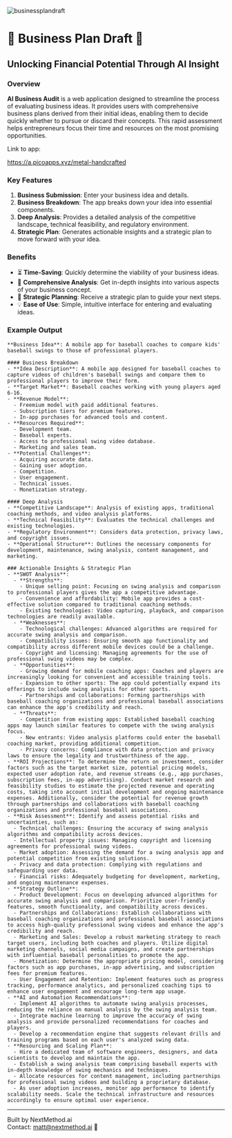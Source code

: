 ![businessplandraft](https://github.com/mattrob333/Projects_Expanded/assets/31228129/0b8a38df-f19a-466b-9b4c-46e7853a03bf)

# 🌟 Business Plan Draft 🌟

## Unlocking Financial Potential Through AI Insight

### Overview

**AI Business Audit** is a web application designed to streamline the process of evaluating business ideas. It provides users with comprehensive business plans derived from their initial ideas, enabling them to decide quickly whether to pursue or discard their concepts. This rapid assessment helps entrepreneurs focus their time and resources on the most promising opportunities.

Link to app:

https://a.picoapps.xyz/metal-handcrafted

### Key Features

1. **Business Submission**: Enter your business idea and details.
2. **Business Breakdown**: The app breaks down your idea into essential components.
3. **Deep Analysis**: Provides a detailed analysis of the competitive landscape, technical feasibility, and regulatory environment.
4. **Strategic Plan**: Generates actionable insights and a strategic plan to move forward with your idea.

### Benefits

- ⏳ **Time-Saving**: Quickly determine the viability of your business ideas.
- 🧠 **Comprehensive Analysis**: Get in-depth insights into various aspects of your business concept.
- 🚀 **Strategic Planning**: Receive a strategic plan to guide your next steps.
- 💡 **Ease of Use**: Simple, intuitive interface for entering and evaluating ideas.

### Example Output
```
**Business Idea**: A mobile app for baseball coaches to compare kids' baseball swings to those of professional players.

#### Business Breakdown
- **Idea Description**: A mobile app designed for baseball coaches to capture videos of children's baseball swings and compare them to professional players to improve their form.
- **Target Market**: Baseball coaches working with young players aged 6-16.
- **Revenue Model**:
  - Freemium model with paid additional features.
  - Subscription tiers for premium features.
  - In-app purchases for advanced tools and content.
- **Resources Required**:
  - Development team.
  - Baseball experts.
  - Access to professional swing video database.
  - Marketing and sales team.
- **Potential Challenges**:
  - Acquiring accurate data.
  - Gaining user adoption.
  - Competition.
  - User engagement.
  - Technical issues.
  - Monetization strategy.

#### Deep Analysis
- **Competitive Landscape**: Analysis of existing apps, traditional coaching methods, and video analysis platforms.
- **Technical Feasibility**: Evaluates the technical challenges and existing technologies.
- **Regulatory Environment**: Considers data protection, privacy laws, and copyright issues.
- **Operational Structure**: Outlines the necessary components for development, maintenance, swing analysis, content management, and marketing.

### Actionable Insights & Strategic Plan
- **SWOT Analysis**:
  - **Strengths**:
    - Unique selling point: Focusing on swing analysis and comparison to professional players gives the app a competitive advantage.
    - Convenience and affordability: Mobile app provides a cost-effective solution compared to traditional coaching methods.
    - Existing technologies: Video capturing, playback, and comparison technologies are readily available.
  - **Weaknesses**:
    - Technological challenges: Advanced algorithms are required for accurate swing analysis and comparison.
    - Compatibility issues: Ensuring smooth app functionality and compatibility across different mobile devices could be a challenge.
    - Copyright and licensing: Managing agreements for the use of professional swing videos may be complex.
  - **Opportunities**:
    - Growing demand for mobile coaching apps: Coaches and players are increasingly looking for convenient and accessible training tools.
    - Expansion to other sports: The app could potentially expand its offerings to include swing analysis for other sports.
    - Partnerships and collaborations: Forming partnerships with baseball coaching organizations and professional baseball associations can enhance the app's credibility and reach.
  - **Threats**:
    - Competition from existing apps: Established baseball coaching apps may launch similar features to compete with the swing analysis focus.
    - New entrants: Video analysis platforms could enter the baseball coaching market, providing additional competition.
    - Privacy concerns: Compliance with data protection and privacy laws to ensure the legality and trustworthiness of the app.
- **ROI Projections**: To determine the return on investment, consider factors such as the target market size, potential pricing models, expected user adoption rate, and revenue streams (e.g., app purchases, subscription fees, in-app advertising). Conduct market research and feasibility studies to estimate the projected revenue and operating costs, taking into account initial development and ongoing maintenance expenses. Additionally, consider the potential for revenue growth through partnerships and collaborations with baseball coaching organizations and professional baseball associations.
- **Risk Assessment**: Identify and assess potential risks and uncertainties, such as:
  - Technical challenges: Ensuring the accuracy of swing analysis algorithms and compatibility across devices.
  - Intellectual property issues: Managing copyright and licensing agreements for professional swing videos.
  - Market adoption: Assessing the demand for a swing analysis app and potential competition from existing solutions.
  - Privacy and data protection: Complying with regulations and safeguarding user data.
  - Financial risks: Adequately budgeting for development, marketing, and ongoing maintenance expenses.
- **Strategy Outline**:
  - Product Development: Focus on developing advanced algorithms for accurate swing analysis and comparison. Prioritize user-friendly features, smooth functionality, and compatibility across devices.
  - Partnerships and Collaborations: Establish collaborations with baseball coaching organizations and professional baseball associations to access high-quality professional swing videos and enhance the app's credibility and reach.
  - Marketing and Sales: Develop a robust marketing strategy to reach target users, including both coaches and players. Utilize digital marketing channels, social media campaigns, and create partnerships with influential baseball personalities to promote the app.
  - Monetization: Determine the appropriate pricing model, considering factors such as app purchases, in-app advertising, and subscription fees for premium features.
  - User Engagement and Retention: Implement features such as progress tracking, performance analytics, and personalized coaching tips to enhance user engagement and encourage long-term app usage.
- **AI and Automation Recommendations**:
  - Implement AI algorithms to automate swing analysis processes, reducing the reliance on manual analysis by the swing analysis team.
  - Integrate machine learning to improve the accuracy of swing analysis and provide personalized recommendations for coaches and players.
  - Develop a recommendation engine that suggests relevant drills and training programs based on each user's analyzed swing data.
- **Resourcing and Scaling Plan**:
  - Hire a dedicated team of software engineers, designers, and data scientists to develop and maintain the app.
  - Establish a swing analysis team comprising baseball experts with in-depth knowledge of swing mechanics and techniques.
  - Allocate resources for content management, including partnerships for professional swing videos and building a proprietary database.
  - As user adoption increases, monitor app performance to identify scalability needs. Scale the technical infrastructure and resources accordingly to ensure optimal user experience.
```
---

Built by NextMethod.ai  
Contact: [matt@nextmethod.ai](mailto:matt@nextmethod.ai) 📧
